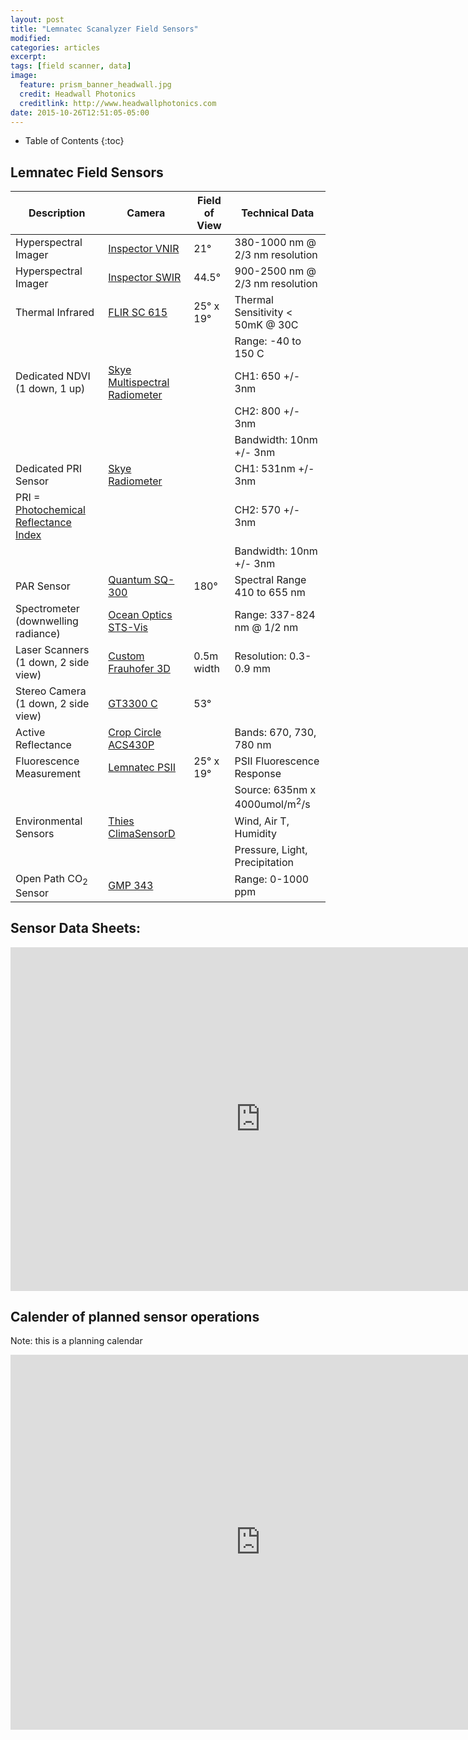 ```yaml
---
layout: post
title: "Lemnatec Scanalyzer Field Sensors"
modified:
categories: articles
excerpt:
tags: [field scanner, data]
image:
  feature: prism_banner_headwall.jpg
  credit: Headwall Photonics
  creditlink: http://www.headwallphotonics.com
date: 2015-10-26T12:51:05-05:00
---
```


* Table of Contents
{:toc}

## Lemnatec Field Sensors


| Description                          | Camera              | Field of View    | Technical Data                           |
|--------------------------------------|---------------------|------------------|------------------------------------------|
| Hyperspectral Imager                 | [Inspector VNIR](http://www.headwallphotonics.com/spectral-imaging/hyperspectral/vnir)     | 21°           | 380-1000 nm @ 2/3 nm resolution          |
| Hyperspectral Imager                 | [Inspector SWIR](http://www.headwallphotonics.com/spectral-imaging/hyperspectral/swir)      | 44.5°         | 900-2500 nm @ 2/3 nm resolution          |
| Thermal Infrared                     | [FLIR SC 615](http://www.flir.com/automation/display/?id=41330)         | 25° x 19°  | Thermal Sensitivity < 50mK @ 30C         |
|                                      |                     |                  | Range: -40 to 150 C                      |
| Dedicated NDVI (1 down, 1 up)        | [Skye Multispectral Radiometer](http://www.skyeinstruments.com/news-events/new-spectral-albedometers/)   |                  | CH1: 650 +/- 3nm                         |
|                                      |                     |                  | CH2: 800 +/- 3nm                         |
|                                      |                     |                  | Bandwidth: 10nm +/- 3nm                  |
| Dedicated PRI Sensor                 | [Skye Radiometer](http://www.skyeinstruments.com/products/light-sensors-systems/light-sensor-range/new-ndvipri-sensor/)            |                  | CH1: 531nm +/- 3nm                       |
|PRI = [Photochemical Reflectance Index](https://en.wikipedia.org/wiki/Photochemical_Reflectance_Index)|                     |                  | CH2: 570 +/- 3nm                         |
|                                      |                     |                  | Bandwidth: 10nm +/- 3nm                  |
| PAR Sensor                           | [Quantum SQ-300](http://www.apogeeinstruments.com/quantum/)            | 180°          | Spectral Range 410 to 655 nm             |
| Spectrometer (downwelling radiance)  | [Ocean Optics STS-Vis](http://oceanoptics.com/product/sts-vis-microspectrometer/)             |                  | Range: 337-824 nm @ 1/2 nm               |
| Laser Scanners (1 down, 2 side view) | [Custom Frauhofer 3D](http://www.ipm.fraunhofer.de/en/bu/object-shape-detection/technologies/mobile-laser-scanning.html) | 0.5m width       | Resolution: 0.3-0.9 mm                              |
| Stereo Camera (1 down, 2 side view)  | [GT3300 C](http://www.1stvision.com/cameras/AVT/Prosilica-GT3300-B-C.html)             | 53°           |                                          |
| Active Reflectance                   | [Crop Circle ACS430P](http://hollandscientific.com/product/crop-circle-acs-430-active-crop-canopy-sensor/) |                  | Bands: 670, 730, 780 nm                         |
| Fluorescence Measurement             | [Lemnatec PSII](http://www.lemnatec.com/products/imaging-modules/psii-imaging/)       | 25° x 19°  | PSII Fluorescence Response |
|              |        |  | Source: 635nm x 4000umol/m<sup>2</sup>/s |
| Environmental Sensors                | [Thies ClimaSensorD](http://www.thiesclima.com/ClimaSensorUS_e.html)         |                  | Wind, Air T, Humidity                    |
|                                      |                     |                  | Pressure, Light, Precipitation           |
| Open Path CO<sub>2</sub> Sensor | [GMP 343](http://www.vaisala.com/en/products/carbondioxide/Pages/GMP343.aspx)             |                  | Range: 0-1000 ppm |	

## Sensor Data Sheets:

<iframe  src="https://app.box.com/embed_widget/s/r5udfu1z7kpf07ryzvdorla3l5g9dto3?view=list&sort=name&direction=ASC&theme=gray" width="800" height="550" frameborder="0" allowfullscreen webkitallowfullscreen msallowfullscreen></iframe>

## Calender of planned sensor operations

Note: this is a planning calendar

<iframe src="https://calendar.google.com/calendar/embed?title=Planned%20Field%20Scanner%20Operations&amp;showNav=0&amp;showPrint=0&amp;showCalendars=0&amp;mode=AGENDA&amp;height=600&amp;wkst=1&amp;bgcolor=%23FFFFFF&amp;src=8pc8j7cf5a5rtl7sgd9qr25jek%40group.calendar.google.com&amp;color=%235229A3&amp;ctz=America%2FChicago" style="border-width:0" width="800" height="600" frameborder="0" scrolling="no"></iframe>

